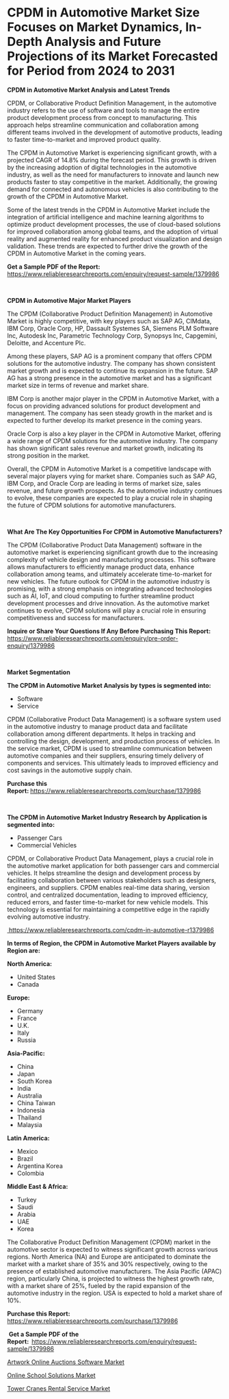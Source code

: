 <p><h1>CPDM in Automotive Market Size Focuses on Market Dynamics, In-Depth Analysis and Future Projections of its Market Forecasted for Period from 2024 to 2031</h1></p><p><strong>CPDM in Automotive Market Analysis and Latest Trends</strong></p>
<p><p>CPDM, or Collaborative Product Definition Management, in the automotive industry refers to the use of software and tools to manage the entire product development process from concept to manufacturing. This approach helps streamline communication and collaboration among different teams involved in the development of automotive products, leading to faster time-to-market and improved product quality.</p><p>The CPDM in Automotive Market is experiencing significant growth, with a projected CAGR of 14.8% during the forecast period. This growth is driven by the increasing adoption of digital technologies in the automotive industry, as well as the need for manufacturers to innovate and launch new products faster to stay competitive in the market. Additionally, the growing demand for connected and autonomous vehicles is also contributing to the growth of the CPDM in Automotive Market.</p><p>Some of the latest trends in the CPDM in Automotive Market include the integration of artificial intelligence and machine learning algorithms to optimize product development processes, the use of cloud-based solutions for improved collaboration among global teams, and the adoption of virtual reality and augmented reality for enhanced product visualization and design validation. These trends are expected to further drive the growth of the CPDM in Automotive Market in the coming years.</p></p>
<p><strong>Get a Sample PDF of the Report:&nbsp;</strong> <a href="https://www.reliableresearchreports.com/enquiry/request-sample/1379986">https://www.reliableresearchreports.com/enquiry/request-sample/1379986</a></p>
<p>&nbsp;</p>
<p><strong>CPDM in Automotive Major Market Players</strong></p>
<p><p>The CPDM (Collaborative Product Definition Management) in Automotive Market is highly competitive, with key players such as SAP AG, CIMdata, IBM Corp, Oracle Corp, HP, Dassault Systemes SA, Siemens PLM Software Inc, Autodesk Inc, Parametric Technology Corp, Synopsys Inc, Capgemini, Deloitte, and Accenture Plc.</p><p>Among these players, SAP AG is a prominent company that offers CPDM solutions for the automotive industry. The company has shown consistent market growth and is expected to continue its expansion in the future. SAP AG has a strong presence in the automotive market and has a significant market size in terms of revenue and market share.</p><p>IBM Corp is another major player in the CPDM in Automotive Market, with a focus on providing advanced solutions for product development and management. The company has seen steady growth in the market and is expected to further develop its market presence in the coming years.</p><p>Oracle Corp is also a key player in the CPDM in Automotive Market, offering a wide range of CPDM solutions for the automotive industry. The company has shown significant sales revenue and market growth, indicating its strong position in the market.</p><p>Overall, the CPDM in Automotive Market is a competitive landscape with several major players vying for market share. Companies such as SAP AG, IBM Corp, and Oracle Corp are leading in terms of market size, sales revenue, and future growth prospects. As the automotive industry continues to evolve, these companies are expected to play a crucial role in shaping the future of CPDM solutions for automotive manufacturers.</p></p>
<p>&nbsp;</p>
<p><strong>What Are The Key Opportunities For CPDM in Automotive Manufacturers?</strong></p>
<p><p>The CPDM (Collaborative Product Data Management) software in the automotive market is experiencing significant growth due to the increasing complexity of vehicle design and manufacturing processes. This software allows manufacturers to efficiently manage product data, enhance collaboration among teams, and ultimately accelerate time-to-market for new vehicles. The future outlook for CPDM in the automotive industry is promising, with a strong emphasis on integrating advanced technologies such as AI, IoT, and cloud computing to further streamline product development processes and drive innovation. As the automotive market continues to evolve, CPDM solutions will play a crucial role in ensuring competitiveness and success for manufacturers.</p></p>
<p><strong>Inquire or Share Your Questions If Any Before Purchasing This Report:</strong> <a href="https://www.reliableresearchreports.com/enquiry/pre-order-enquiry/1379986">https://www.reliableresearchreports.com/enquiry/pre-order-enquiry/1379986</a></p>
<p>&nbsp;</p>
<p><strong>Market Segmentation</strong></p>
<p><strong>The CPDM in Automotive Market Analysis by types is segmented into:</strong></p>
<p><ul><li>Software</li><li>Service</li></ul></p>
<p><p>CPDM (Collaborative Product Data Management) is a software system used in the automotive industry to manage product data and facilitate collaboration among different departments. It helps in tracking and controlling the design, development, and production process of vehicles. In the service market, CPDM is used to streamline communication between automotive companies and their suppliers, ensuring timely delivery of components and services. This ultimately leads to improved efficiency and cost savings in the automotive supply chain.</p></p>
<p><strong>Purchase this Report:&nbsp;</strong><a href="https://www.reliableresearchreports.com/purchase/1379986">https://www.reliableresearchreports.com/purchase/1379986</a></p>
<p>&nbsp;</p>
<p><strong>The CPDM in Automotive Market Industry Research by Application is segmented into:</strong></p>
<p><ul><li>Passenger Cars</li><li>Commercial Vehicles</li></ul></p>
<p><p>CPDM, or Collaborative Product Data Management, plays a crucial role in the automotive market application for both passenger cars and commercial vehicles. It helps streamline the design and development process by facilitating collaboration between various stakeholders such as designers, engineers, and suppliers. CPDM enables real-time data sharing, version control, and centralized documentation, leading to improved efficiency, reduced errors, and faster time-to-market for new vehicle models. This technology is essential for maintaining a competitive edge in the rapidly evolving automotive industry.</p></p>
<p><a href="https://www.reliableresearchreports.com/cpdm-in-automotive-r1379986">&nbsp;https://www.reliableresearchreports.com/cpdm-in-automotive-r1379986</a></p>
<p><strong>In terms of Region, the CPDM in Automotive Market Players available by Region are:</strong></p>
<p>
    <p> <strong> North America: </strong>
        <ul>
            <li>United States</li>
            <li>Canada</li>
        </ul>
        </p> 
    <p> <strong> Europe: </strong>
        <ul>
            <li>Germany</li>
            <li>France</li>
            <li>U.K.</li>
            <li>Italy</li>
            <li>Russia</li>
        </ul>
        </p> 
    <p> <strong> Asia-Pacific: </strong>
        <ul>
            <li>China</li>
            <li>Japan</li>
            <li>South Korea</li>
            <li>India</li>
            <li>Australia</li>
            <li>China Taiwan</li>
            <li>Indonesia</li>
            <li>Thailand</li>
            <li>Malaysia</li>
        </ul>
        </p> 
    <p> <strong> Latin America: </strong>
        <ul>
            <li>Mexico</li>
            <li>Brazil</li>
            <li>Argentina Korea</li>
            <li>Colombia</li>
        </ul>
        </p> 
    <p> <strong> Middle East & Africa: </strong>
        <ul>
            <li>Turkey</li>
            <li>Saudi</li>
            <li>Arabia</li>
            <li>UAE</li>
            <li>Korea</li>
        </ul>
    </p>
    </p>
<p><p>The Collaborative Product Definition Management (CPDM) market in the automotive sector is expected to witness significant growth across various regions. North America (NA) and Europe are anticipated to dominate the market with a market share of 35% and 30% respectively, owing to the presence of established automotive manufacturers. The Asia Pacific (APAC) region, particularly China, is projected to witness the highest growth rate, with a market share of 25%, fueled by the rapid expansion of the automotive industry in the region. USA is expected to hold a market share of 10%.</p></p>
<p><strong>Purchase this Report: </strong><a href="https://www.reliableresearchreports.com/purchase/1379986">https://www.reliableresearchreports.com/purchase/1379986</a></p>
<p>&nbsp;<strong>Get a Sample PDF of the Report:&nbsp;&nbsp;</strong><a href="https://www.reliableresearchreports.com/enquiry/request-sample/1379986">https://www.reliableresearchreports.com/enquiry/request-sample/1379986</a></p>
<p><strong></strong></p>
<p><p><a href="https://github.com/SheilaBruen2023/Market-Research-Report-List-2/blob/main/artwork-online-auctions-software-market.md">Artwork Online Auctions Software Market</a></p><p><a href="https://github.com/marthawweekle/Market-Research-Report-List-2/blob/main/online-school-solutions-market.md">Online School Solutions Market</a></p><p><a href="https://github.com/sifatuddin25/Market-Research-Report-List-1/blob/main/tower-cranes-rental-service-market.md">Tower Cranes Rental Service Market</a></p></p>